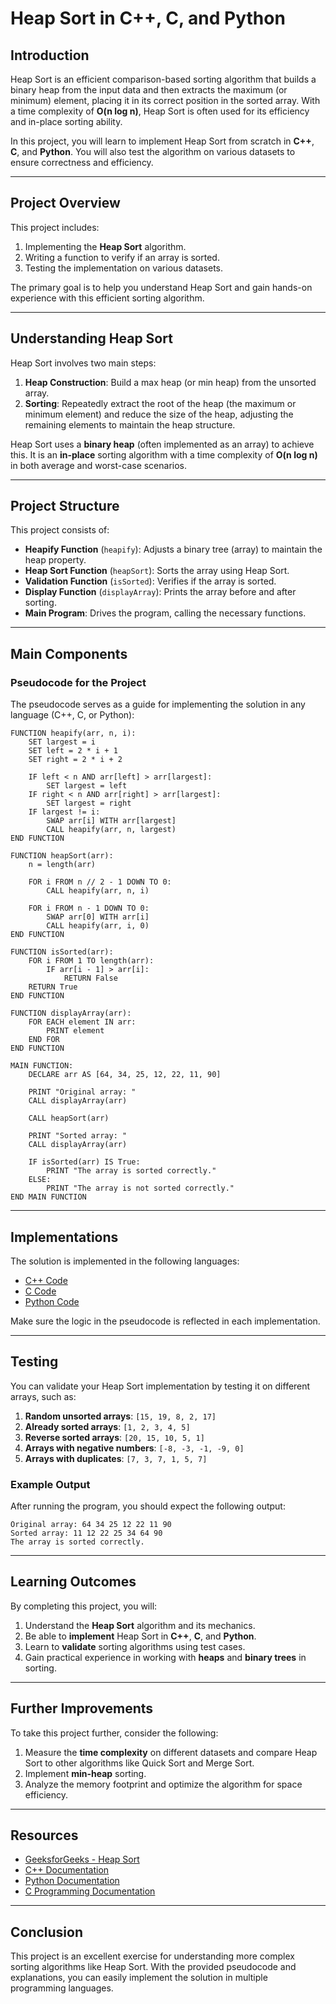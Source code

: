 # **Heap Sort in C++, C, and Python**

## **Introduction**
Heap Sort is an efficient comparison-based sorting algorithm that builds a binary heap from the input data and then extracts the maximum (or minimum) element, placing it in its correct position in the sorted array. With a time complexity of **O(n log n)**, Heap Sort is often used for its efficiency and in-place sorting ability.

In this project, you will learn to implement Heap Sort from scratch in **C++**, **C**, and **Python**. You will also test the algorithm on various datasets to ensure correctness and efficiency.

---

## **Project Overview**

This project includes:
1. Implementing the **Heap Sort** algorithm.
2. Writing a function to verify if an array is sorted.
3. Testing the implementation on various datasets.

The primary goal is to help you understand Heap Sort and gain hands-on experience with this efficient sorting algorithm.

---

## **Understanding Heap Sort**

Heap Sort involves two main steps:
1. **Heap Construction**: Build a max heap (or min heap) from the unsorted array.
2. **Sorting**: Repeatedly extract the root of the heap (the maximum or minimum element) and reduce the size of the heap, adjusting the remaining elements to maintain the heap structure.

Heap Sort uses a **binary heap** (often implemented as an array) to achieve this. It is an **in-place** sorting algorithm with a time complexity of **O(n log n)** in both average and worst-case scenarios.

---

## **Project Structure**

This project consists of:
- **Heapify Function** (`heapify`): Adjusts a binary tree (array) to maintain the heap property.
- **Heap Sort Function** (`heapSort`): Sorts the array using Heap Sort.
- **Validation Function** (`isSorted`): Verifies if the array is sorted.
- **Display Function** (`displayArray`): Prints the array before and after sorting.
- **Main Program**: Drives the program, calling the necessary functions.

---

## **Main Components**

### **Pseudocode for the Project**

The pseudocode serves as a guide for implementing the solution in any language (C++, C, or Python):

```plaintext
FUNCTION heapify(arr, n, i):
    SET largest = i
    SET left = 2 * i + 1
    SET right = 2 * i + 2

    IF left < n AND arr[left] > arr[largest]:
        SET largest = left
    IF right < n AND arr[right] > arr[largest]:
        SET largest = right
    IF largest != i:
        SWAP arr[i] WITH arr[largest]
        CALL heapify(arr, n, largest)
END FUNCTION

FUNCTION heapSort(arr):
    n = length(arr)

    FOR i FROM n // 2 - 1 DOWN TO 0:
        CALL heapify(arr, n, i)

    FOR i FROM n - 1 DOWN TO 0:
        SWAP arr[0] WITH arr[i]
        CALL heapify(arr, i, 0)
END FUNCTION

FUNCTION isSorted(arr):
    FOR i FROM 1 TO length(arr):
        IF arr[i - 1] > arr[i]:
            RETURN False
    RETURN True
END FUNCTION

FUNCTION displayArray(arr):
    FOR EACH element IN arr:
        PRINT element
    END FOR
END FUNCTION

MAIN FUNCTION:
    DECLARE arr AS [64, 34, 25, 12, 22, 11, 90]

    PRINT "Original array: "
    CALL displayArray(arr)

    CALL heapSort(arr)

    PRINT "Sorted array: "
    CALL displayArray(arr)

    IF isSorted(arr) IS True:
        PRINT "The array is sorted correctly."
    ELSE:
        PRINT "The array is not sorted correctly."
END MAIN FUNCTION
```

---

## **Implementations**

The solution is implemented in the following languages:

- [C++ Code](./heap_sort.cpp)
- [C Code](./heap_sort.c)
- [Python Code](./heap_sort.py)

Make sure the logic in the pseudocode is reflected in each implementation.

---

## **Testing**

You can validate your Heap Sort implementation by testing it on different arrays, such as:
1. **Random unsorted arrays**: `[15, 19, 8, 2, 17]`
2. **Already sorted arrays**: `[1, 2, 3, 4, 5]`
3. **Reverse sorted arrays**: `[20, 15, 10, 5, 1]`
4. **Arrays with negative numbers**: `[-8, -3, -1, -9, 0]`
5. **Arrays with duplicates**: `[7, 3, 7, 1, 5, 7]`

### **Example Output**
After running the program, you should expect the following output:

```plaintext
Original array: 64 34 25 12 22 11 90 
Sorted array: 11 12 22 25 34 64 90 
The array is sorted correctly.
```

---

## **Learning Outcomes**

By completing this project, you will:
1. Understand the **Heap Sort** algorithm and its mechanics.
2. Be able to **implement** Heap Sort in **C++**, **C**, and **Python**.
3. Learn to **validate** sorting algorithms using test cases.
4. Gain practical experience in working with **heaps** and **binary trees** in sorting.

---

## **Further Improvements**

To take this project further, consider the following:
1. Measure the **time complexity** on different datasets and compare Heap Sort to other algorithms like Quick Sort and Merge Sort.
2. Implement **min-heap** sorting.
3. Analyze the memory footprint and optimize the algorithm for space efficiency.

---

## **Resources**
- [GeeksforGeeks - Heap Sort](https://www.geeksforgeeks.org/heap-sort/)
- [C++ Documentation](https://en.cppreference.com/w/)
- [Python Documentation](https://docs.python.org/3/tutorial/datastructures.html)
- [C Programming Documentation](https://en.cppreference.com/w/c)

---

## **Conclusion**

This project is an excellent exercise for understanding more complex sorting algorithms like Heap Sort. With the provided pseudocode and explanations, you can easily implement the solution in multiple programming languages. 
